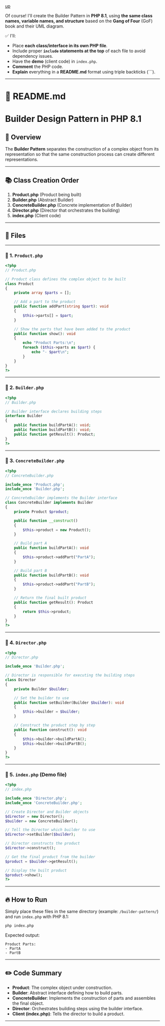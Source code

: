 [up](../README.md)

Of course! I'll create the Builder Pattern in **PHP 8.1**, using **the same class names, variable names, and structure** based on the **Gang of Four** (GoF) book and their UML diagram.

✅ I'll:
- Place **each class/interface in its own PHP file**.
- Include proper **`include` statements at the top** of each file to avoid dependency issues.
- Have the **demo** (client code) in `index.php`.
- **Comment** the PHP code.
- **Explain** everything in a **README.md** format using triple backticks (```).

---

# 📄 README.md

# Builder Design Pattern in PHP 8.1

## 🧩 Overview
The **Builder Pattern** separates the construction of a complex object from its representation so that the same construction process can create different representations.

---

## 📚 Class Creation Order

1. **Product.php** (Product being built)
2. **Builder.php** (Abstract Builder)
3. **ConcreteBuilder.php** (Concrete implementation of Builder)
4. **Director.php** (Director that orchestrates the building)
5. **index.php** (Client code)

---

## 📁 Files

---

### 🔹 1. `Product.php`
```php
<?php
// Product.php

// Product class defines the complex object to be built
class Product
{
    private array $parts = [];

    // Add a part to the product
    public function addPart(string $part): void
    {
        $this->parts[] = $part;
    }

    // Show the parts that have been added to the product
    public function show(): void
    {
        echo "Product Parts:\n";
        foreach ($this->parts as $part) {
            echo "- $part\n";
        }
    }
}
?>
```

---

### 🔹 2. `Builder.php`
```php
<?php
// Builder.php

// Builder interface declares building steps
interface Builder
{
    public function buildPartA(): void;
    public function buildPartB(): void;
    public function getResult(): Product;
}
?>
```

---

### 🔹 3. `ConcreteBuilder.php`
```php
<?php
// ConcreteBuilder.php

include_once 'Product.php';
include_once 'Builder.php';

// ConcreteBuilder implements the Builder interface
class ConcreteBuilder implements Builder
{
    private Product $product;

    public function __construct()
    {
        $this->product = new Product();
    }

    // Build part A
    public function buildPartA(): void
    {
        $this->product->addPart("PartA");
    }

    // Build part B
    public function buildPartB(): void
    {
        $this->product->addPart("PartB");
    }

    // Return the final built product
    public function getResult(): Product
    {
        return $this->product;
    }
}
?>
```

---

### 🔹 4. `Director.php`
```php
<?php
// Director.php

include_once 'Builder.php';

// Director is responsible for executing the building steps
class Director
{
    private Builder $builder;

    // Set the builder to use
    public function setBuilder(Builder $builder): void
    {
        $this->builder = $builder;
    }

    // Construct the product step by step
    public function construct(): void
    {
        $this->builder->buildPartA();
        $this->builder->buildPartB();
    }
}
?>
```

---

### 🔹 5. `index.php` (Demo file)
```php
<?php
// index.php

include_once 'Director.php';
include_once 'ConcreteBuilder.php';

// Create Director and Builder objects
$director = new Director();
$builder = new ConcreteBuilder();

// Tell the Director which builder to use
$director->setBuilder($builder);

// Director constructs the product
$director->construct();

// Get the final product from the builder
$product = $builder->getResult();

// Display the built product
$product->show();
?>
```

---

## 🔥 How to Run

Simply place these files in the same directory (example: `/builder-pattern/`) and run `index.php` with PHP 8.1:

```bash
php index.php
```

Expected output:

```
Product Parts:
- PartA
- PartB
```

---

## ✏️ Code Summary

- **Product**: The complex object under construction.
- **Builder**: Abstract interface defining how to build parts.
- **ConcreteBuilder**: Implements the construction of parts and assembles the final object.
- **Director**: Orchestrates building steps using the builder interface.
- **Client (index.php)**: Tells the director to build a product.

---

